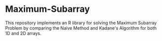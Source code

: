 # Maximum-Subarray
This repository implements an R library for solving the Maximum Subarray Problem by comparing the Naive Method and Kadane's Algorithm for both 1D and 2D arrays.
